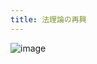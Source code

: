 ```yaml
---
title: 法理論の再興
---
```


![image](https://images-fe.ssl-images-amazon.com/images/I/41QVgQDyiiL._SY291_BO1,204,203,200_QL40_ML2_.jpg)
